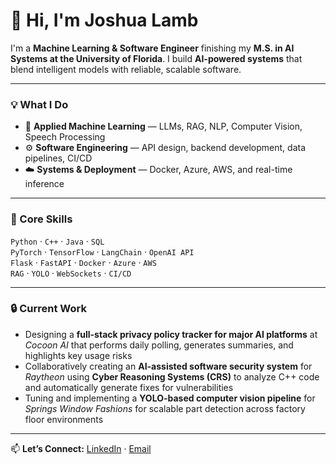 # 👋 Hi, I'm Joshua Lamb

I'm a **Machine Learning & Software Engineer** finishing my **M.S. in AI Systems at the University of Florida**. I build **AI-powered systems** that blend intelligent models with reliable, scalable software.

---

### 💡 What I Do
- 🤖 **Applied Machine Learning** — LLMs, RAG, NLP, Computer Vision, Speech Processing  
- ⚙️ **Software Engineering** — API design, backend development, data pipelines, CI/CD  
- ☁️ **Systems & Deployment** — Docker, Azure, AWS, and real-time inference

---

### 🧰 Core Skills
`Python` · `C++` · `Java` · `SQL`  
`PyTorch` · `TensorFlow` · `LangChain` · `OpenAI API`  
`Flask` · `FastAPI` · `Docker` · `Azure` · `AWS`  
`RAG` · `YOLO` · `WebSockets` · `CI/CD`

---

### 🔒 Current Work
- Designing a **full-stack privacy policy tracker for major AI platforms** at *Cocoon AI* that performs daily polling, generates summaries, and highlights key usage risks
- Collaboratively creating an **AI-assisted software security system** for *Raytheon* using **Cyber Reasoning Systems (CRS)** to analyze C++ code and automatically generate fixes for vulnerabilities
- Tuning and implementing a **YOLO-based computer vision pipeline** for *Springs Window Fashions* for scalable part detection across factory floor environments

---

📫 **Let’s Connect:** [LinkedIn](https://www.linkedin.com/in/lamb-joshua/) · [Email](mailto:joshua.lamb55@gmail.com)
